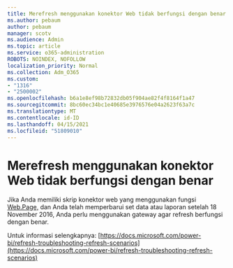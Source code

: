 ```yaml
---
title: Merefresh menggunakan konektor Web tidak berfungsi dengan benar
ms.author: pebaum
author: pebaum
manager: scotv
ms.audience: Admin
ms.topic: article
ms.service: o365-administration
ROBOTS: NOINDEX, NOFOLLOW
localization_priority: Normal
ms.collection: Adm_O365
ms.custom:
- "1316"
- "2500002"
ms.openlocfilehash: b6a1e8ef98b72832db05f904ae82f4f8164f1a47
ms.sourcegitcommit: 8bc60ec34bc1e40685e3976576e04a2623f63a7c
ms.translationtype: MT
ms.contentlocale: id-ID
ms.lasthandoff: 04/15/2021
ms.locfileid: "51809010"
---
```

# <a name="refresh-using-web-connector-doesnt-work-properly"></a>Merefresh menggunakan konektor Web tidak berfungsi dengan benar

Jika Anda memiliki skrip konektor web yang menggunakan fungsi [Web.Page,](https://msdn.microsoft.com/library/mt260924.aspx) dan Anda telah memperbarui set data atau laporan setelah 18 November 2016, Anda perlu menggunakan gateway agar refresh berfungsi dengan benar.

Untuk informasi selengkapnya: [https://docs.microsoft.com/power-bi/refresh-troubleshooting-refresh-scenarios](https://docs.microsoft.com/power-bi/refresh-troubleshooting-refresh-scenarios)
